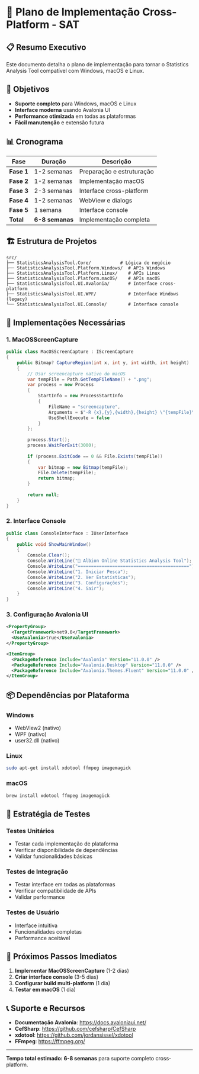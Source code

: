 # 🚀 Plano de Implementação Cross-Platform - SAT

## 📋 Resumo Executivo

Este documento detalha o plano de implementação para tornar o Statistics Analysis Tool compatível com Windows, macOS e Linux.

## 🎯 Objetivos

- **Suporte completo** para Windows, macOS e Linux
- **Interface moderna** usando Avalonia UI
- **Performance otimizada** em todas as plataformas
- **Fácil manutenção** e extensão futura

## 📊 Cronograma

| Fase | Duração | Descrição |
|------|---------|-----------|
| **Fase 1** | 1-2 semanas | Preparação e estruturação |
| **Fase 2** | 1-2 semanas | Implementação macOS |
| **Fase 3** | 2-3 semanas | Interface cross-platform |
| **Fase 4** | 1-2 semanas | WebView e dialogs |
| **Fase 5** | 1 semana | Interface console |
| **Total** | **6-8 semanas** | Implementação completa |

## 🏗️ Estrutura de Projetos

```
src/
├── StatisticsAnalysisTool.Core/           # Lógica de negócio
├── StatisticsAnalysisTool.Platform.Windows/  # APIs Windows
├── StatisticsAnalysisTool.Platform.Linux/    # APIs Linux
├── StatisticsAnalysisTool.Platform.macOS/    # APIs macOS
├── StatisticsAnalysisTool.UI.Avalonia/       # Interface cross-platform
├── StatisticsAnalysisTool.UI.WPF/            # Interface Windows (legacy)
└── StatisticsAnalysisTool.UI.Console/        # Interface console
```

## 🔧 Implementações Necessárias

### **1. MacOSScreenCapture**
```csharp
public class MacOSScreenCapture : IScreenCapture
{
    public Bitmap? CaptureRegion(int x, int y, int width, int height)
    {
        // Usar screencapture nativo do macOS
        var tempFile = Path.GetTempFileName() + ".png";
        var process = new Process
        {
            StartInfo = new ProcessStartInfo
            {
                FileName = "screencapture",
                Arguments = $"-R {x},{y},{width},{height} \"{tempFile}\"",
                UseShellExecute = false
            }
        };
        
        process.Start();
        process.WaitForExit(3000);
        
        if (process.ExitCode == 0 && File.Exists(tempFile))
        {
            var bitmap = new Bitmap(tempFile);
            File.Delete(tempFile);
            return bitmap;
        }
        
        return null;
    }
}
```

### **2. Interface Console**
```csharp
public class ConsoleInterface : IUserInterface
{
    public void ShowMainWindow()
    {
        Console.Clear();
        Console.WriteLine("🎣 Albion Online Statistics Analysis Tool");
        Console.WriteLine("==========================================");
        Console.WriteLine("1. Iniciar Pesca");
        Console.WriteLine("2. Ver Estatísticas");
        Console.WriteLine("3. Configurações");
        Console.WriteLine("4. Sair");
    }
}
```

### **3. Configuração Avalonia UI**
```xml
<PropertyGroup>
  <TargetFramework>net9.0</TargetFramework>
  <UseAvalonia>true</UseAvalonia>
</PropertyGroup>

<ItemGroup>
  <PackageReference Include="Avalonia" Version="11.0.0" />
  <PackageReference Include="Avalonia.Desktop" Version="11.0.0" />
  <PackageReference Include="Avalonia.Themes.Fluent" Version="11.0.0" />
</ItemGroup>
```

## 📦 Dependências por Plataforma

### **Windows**
- WebView2 (nativo)
- WPF (nativo)
- user32.dll (nativo)

### **Linux**
```bash
sudo apt-get install xdotool ffmpeg imagemagick
```

### **macOS**
```bash
brew install xdotool ffmpeg imagemagick
```

## 🧪 Estratégia de Testes

### **Testes Unitários**
- Testar cada implementação de plataforma
- Verificar disponibilidade de dependências
- Validar funcionalidades básicas

### **Testes de Integração**
- Testar interface em todas as plataformas
- Verificar compatibilidade de APIs
- Validar performance

### **Testes de Usuário**
- Interface intuitiva
- Funcionalidades completas
- Performance aceitável

## 🚀 Próximos Passos Imediatos

1. **Implementar MacOSScreenCapture** (1-2 dias)
2. **Criar interface console** (3-5 dias)
3. **Configurar build multi-platform** (1 dia)
4. **Testar em macOS** (1 dia)

## 📞 Suporte e Recursos

- **Documentação Avalonia**: https://docs.avaloniaui.net/
- **CefSharp**: https://github.com/cefsharp/CefSharp
- **xdotool**: https://github.com/jordansissel/xdotool
- **FFmpeg**: https://ffmpeg.org/

---

**Tempo total estimado: 6-8 semanas** para suporte completo cross-platform.
